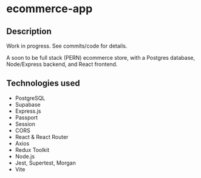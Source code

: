 # ecommerce-app

## Description

Work in progress. See commits/code for details. 

A soon to be full stack (PERN) ecommerce store, with a Postgres database, Node/Express backend, and React frontend. 

## Technologies used

- PostgreSQL
 - Supabase
- Express.js
 - Passport
 - Session
 - CORS
- React & React Router
 - Axios
- Redux Toolkit
- Node.js
- Jest, Supertest, Morgan
- Vite


